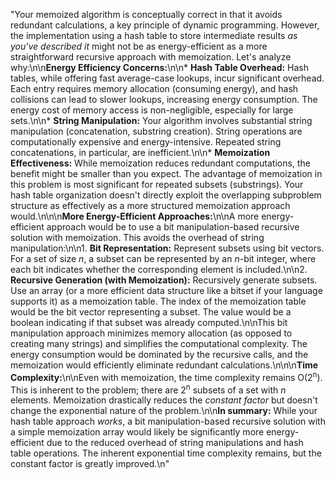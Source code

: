 "Your memoized algorithm is conceptually correct in that it avoids redundant calculations, a key principle of dynamic programming.  However, the implementation using a hash table to store intermediate results *as you've described it* might not be as energy-efficient as a more straightforward recursive approach with memoization.  Let's analyze why:\n\n**Energy Efficiency Concerns:**\n\n* **Hash Table Overhead:** Hash tables, while offering fast average-case lookups, incur significant overhead.  Each entry requires memory allocation (consuming energy), and hash collisions can lead to slower lookups, increasing energy consumption. The energy cost of memory access is non-negligible, especially for large sets.\n\n* **String Manipulation:** Your algorithm involves substantial string manipulation (concatenation, substring creation).  String operations are computationally expensive and energy-intensive.  Repeated string concatenations, in particular, are inefficient.\n\n* **Memoization Effectiveness:** While memoization reduces redundant computations, the benefit might be smaller than you expect. The advantage of memoization in this problem is most significant for repeated subsets (substrings). Your hash table organization doesn't directly exploit the overlapping subproblem structure as effectively as a more structured memoization approach would.\n\n\n**More Energy-Efficient Approaches:**\n\nA more energy-efficient approach would be to use a bit manipulation-based recursive solution with memoization.  This avoids the overhead of string manipulation:\n\n1. **Bit Representation:** Represent subsets using bit vectors.  For a set of size *n*, a subset can be represented by an *n*-bit integer, where each bit indicates whether the corresponding element is included.\n\n2. **Recursive Generation (with Memoization):**  Recursively generate subsets.  Use an array (or a more efficient data structure like a bitset if your language supports it) as a memoization table. The index of the memoization table would be the bit vector representing a subset.  The value would be a boolean indicating if that subset was already computed.\n\nThis bit manipulation approach minimizes memory allocation (as opposed to creating many strings) and simplifies the computational complexity.  The energy consumption would be dominated by the recursive calls, and the memoization would efficiently eliminate redundant calculations.\n\n\n**Time Complexity:**\n\nEven with memoization, the time complexity remains O(2<sup>n</sup>). This is inherent to the problem; there are 2<sup>n</sup> subsets of a set with *n* elements. Memoization drastically reduces the *constant factor* but doesn't change the exponential nature of the problem.\n\n**In summary:** While your hash table approach *works*, a bit manipulation-based recursive solution with a simple memoization array would likely be significantly more energy-efficient due to the reduced overhead of string manipulations and hash table operations.  The inherent exponential time complexity remains, but the constant factor is greatly improved.\n"
